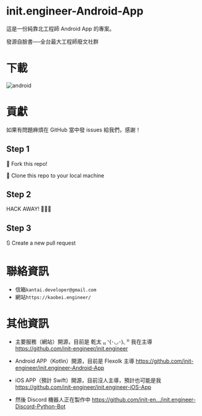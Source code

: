 # init.engineer-Android-App
這是一份純靠北工程師 Android App 的專案。

發源自臉書──全台最大工程師廢文社群

# 下載
![android](https://i.imgur.com/6GbZzYX.png)

# 貢獻
如果有問題麻煩在 GitHub 當中發 issues 給我們，感謝！

## Step 1
🍴 Fork this repo!

👯 Clone this repo to your local machine
## Step 2
HACK AWAY! 🔨🔨🔨
## Step 3
🔃 Create a new pull request 

# 聯絡資訊
- 信箱`kantai.developer@gmail.com`
- 網站`https://kaobei.engineer/`

# 其他資訊

- 主要服務（網站）開源，目前是 乾太 ₍₍ ◝(･◡･)◟ ⁾⁾ 我在主導
https://github.com/init-engineer/init.engineer

- Android APP（Kotlin）開源，目前是 Flexolk 主導
https://github.com/init-engineer/init.engineer-Android-App

- iOS APP（預計 Swift）開源，目前沒人主導，預計也可能是我
https://github.com/init-engineer/init.engineer-iOS-App

- 然後 Discord 機器人正在製作中
https://github.com/init-en…/init.engineer-Discord-Python-Bot
